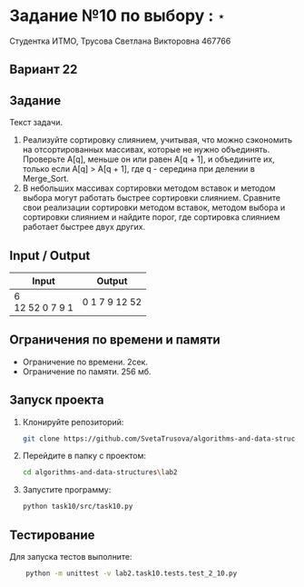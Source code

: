 # Задание №10 по выбору  : `⋆`
Студентка ИТМО, Трусова Светлана Викторовна 467766

## Вариант 22

## Задание 
Текст задачи.
1.	Реализуйте сортировку слиянием, учитывая, что можно сэкономить на отсортированных массивах, которые не нужно объединять. Проверьте A[q], меньше он или равен A[q + 1], и объедините их, только если A[q] > A[q + 1], где q - середина при делении в Merge_Sort.
2.	В небольших массивах сортировки методом вставок и методом выбора могут работать быстрее сортировки слиянием. Сравните свои реализации сортировки методом вставок, методом выбора и сортировки слиянием и найдите порог, где сортировка слиянием работает быстрее двух других.


## Input / Output 

| Input              | Output            |
|--------------------|-------------------|
| 6<br/>12 52 0 7 9 1| 0 1 7 9 12 52     |

## Ограничения по времени и памяти

- Ограничение по времени. 2сек.
- Ограничение по памяти. 256 мб.


## Запуск проекта
1. Клонируйте репозиторий:
   ```bash
   git clone https://github.com/SvetaTrusova/algorithms-and-data-structures
   ```
2. Перейдите в папку с проектом:
   ```bash
   cd algorithms-and-data-structures\lab2
   ```
3. Запустите программу:
   ```bash
   python task10/src/task10.py
   ```


## Тестирование
Для запуска тестов выполните:
```bash
    python -m unittest -v lab2.task10.tests.test_2_10.py
```
